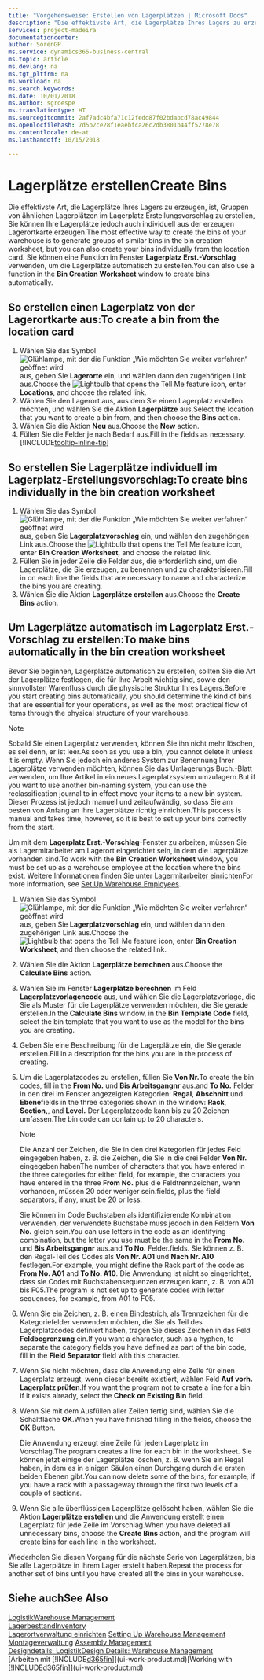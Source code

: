 ```yaml
---
title: "Vorgehensweise: Erstellen von Lagerplätzen | Microsoft Docs"
description: "Die effektivste Art, die Lagerplätze Ihres Lagers zu erzeugen, ist, Gruppen von ähnlichen Lagerplätzen im Lagerplatz Erstellungsvorschlag zu erstellen, Sie können Ihre Lagerplätze jedoch auch individuell erzeugen."
services: project-madeira
documentationcenter: 
author: SorenGP
ms.service: dynamics365-business-central
ms.topic: article
ms.devlang: na
ms.tgt_pltfrm: na
ms.workload: na
ms.search.keywords: 
ms.date: 10/01/2018
ms.author: sgroespe
ms.translationtype: HT
ms.sourcegitcommit: 2af7adc4bfa71c12fedd87f02bdabcd78ac49844
ms.openlocfilehash: 7d5b2ce28f1eaebfca26c2db3801b44ff5278e78
ms.contentlocale: de-at
ms.lasthandoff: 10/15/2018

---
```

# <a name="create-bins"></a><span data-ttu-id="eee3f-103">Lagerplätze erstellen</span><span class="sxs-lookup"><span data-stu-id="eee3f-103">Create Bins</span></span>
<span data-ttu-id="eee3f-104">Die effektivste Art, die Lagerplätze Ihres Lagers zu erzeugen, ist, Gruppen von ähnlichen Lagerplätzen im Lagerplatz Erstellungsvorschlag zu erstellen, Sie können Ihre Lagerplätze jedoch auch individuell aus der erzeugen Lagerortkarte erzeugen.</span><span class="sxs-lookup"><span data-stu-id="eee3f-104">The most effective way to create the bins of your warehouse is to generate groups of similar bins in the bin creation worksheet, but you can also create your bins individually from the location card.</span></span> <span data-ttu-id="eee3f-105">Sie können eine Funktion im Fenster **Lagerplatz Erst.-Vorschlag** verwenden, um die Lagerplätze automatisch zu erstellen.</span><span class="sxs-lookup"><span data-stu-id="eee3f-105">You can also use a function in the **Bin Creation Worksheet** window to create bins automatically.</span></span>  

## <a name="to-create-a-bin-from-the-location-card"></a><span data-ttu-id="eee3f-106">So erstellen einen Lagerplatz von der Lagerortkarte aus:</span><span class="sxs-lookup"><span data-stu-id="eee3f-106">To create a bin from the location card</span></span>  
1.  <span data-ttu-id="eee3f-107">Wählen Sie das Symbol ![Glühlampe, mit der die Funktion „Wie möchten Sie weiter verfahren“ geöffnet wird](media/ui-search/search_small.png "Wie möchten Sie weiter verfahren?") aus, geben Sie **Lagerorte** ein, und wählen dann den zugehörigen Link aus.</span><span class="sxs-lookup"><span data-stu-id="eee3f-107">Choose the ![Lightbulb that opens the Tell Me feature](media/ui-search/search_small.png "Tell me what you want to do") icon, enter **Locations**, and choose the related link.</span></span>  
2.  <span data-ttu-id="eee3f-108">Wählen Sie den Lagerort aus, aus dem Sie einen Lagerplatz erstellen möchten, und wählen Sie die Aktion **Lagerplätze** aus.</span><span class="sxs-lookup"><span data-stu-id="eee3f-108">Select the location that you want to create a bin from, and then choose the **Bins** action.</span></span>  
3. <span data-ttu-id="eee3f-109">Wählen Sie die Aktion **Neu** aus.</span><span class="sxs-lookup"><span data-stu-id="eee3f-109">Choose the **New** action.</span></span>
4. <span data-ttu-id="eee3f-110">Füllen Sie die Felder je nach Bedarf aus.</span><span class="sxs-lookup"><span data-stu-id="eee3f-110">Fill in the fields as necessary.</span></span> [!INCLUDE[tooltip-inline-tip](includes/tooltip-inline-tip_md.md)]  

## <a name="to-create-bins-individually-in-the-bin-creation-worksheet"></a><span data-ttu-id="eee3f-111">So erstellen Sie Lagerplätze individuell im Lagerplatz-Erstellungsvorschlag:</span><span class="sxs-lookup"><span data-stu-id="eee3f-111">To create bins individually in the bin creation worksheet</span></span>  
1.  <span data-ttu-id="eee3f-112">Wählen Sie das Symbol ![Glühlampe, mit der die Funktion „Wie möchten Sie weiter verfahren“ geöffnet wird](media/ui-search/search_small.png "Wie möchten Sie weiter verfahren?") aus, geben Sie **Lagerplatzvorschlag** ein, und wählen den zugehörigen Link aus.</span><span class="sxs-lookup"><span data-stu-id="eee3f-112">Choose the ![Lightbulb that opens the Tell Me feature](media/ui-search/search_small.png "Tell me what you want to do") icon, enter **Bin Creation Worksheet**, and choose the related link.</span></span>  
2.  <span data-ttu-id="eee3f-113">Füllen Sie in jeder Zeile die Felder aus, die erforderlich sind, um die Lagerplätze, die Sie erzeugen, zu benennen und zu charakterisieren.</span><span class="sxs-lookup"><span data-stu-id="eee3f-113">Fill in on each line the fields that are necessary to name and characterize the bins you are creating.</span></span>  
3.  <span data-ttu-id="eee3f-114">Wählen Sie die Aktion **Lagerplätze erstellen** aus.</span><span class="sxs-lookup"><span data-stu-id="eee3f-114">Choose the **Create Bins** action.</span></span>  

## <a name="to-make-bins-automatically-in-the-bin-creation-worksheet"></a><span data-ttu-id="eee3f-115">Um Lagerplätze automatisch im Lagerplatz Erst.-Vorschlag zu erstellen:</span><span class="sxs-lookup"><span data-stu-id="eee3f-115">To make bins automatically in the bin creation worksheet</span></span>  
<span data-ttu-id="eee3f-116">Bevor Sie beginnen, Lagerplätze automatisch zu erstellen, sollten Sie die Art der Lagerplätze festlegen, die für Ihre Arbeit wichtig sind, sowie den sinnvollsten Warenfluss durch die physische Struktur Ihres Lagers.</span><span class="sxs-lookup"><span data-stu-id="eee3f-116">Before you start creating bins automatically, you should determine the kind of bins that are essential for your operations, as well as the most practical flow of items through the physical structure of your warehouse.</span></span>  

> [!NOTE]  
>  <span data-ttu-id="eee3f-117">Sobald Sie einen Lagerplatz verwenden, können Sie ihn nicht mehr löschen, es sei denn, er ist leer.</span><span class="sxs-lookup"><span data-stu-id="eee3f-117">As soon as you use a bin, you cannot delete it unless it is empty.</span></span> <span data-ttu-id="eee3f-118">Wenn Sie jedoch ein anderes System zur Benennung Ihrer Lagerplätze verwenden möchten, können Sie das Umlagerungs Buch.-Blatt verwenden, um Ihre Artikel in ein neues Lagerplatzsystem umzulagern.</span><span class="sxs-lookup"><span data-stu-id="eee3f-118">But if you want to use another bin-naming system, you can use the reclassification journal to in effect move your items to a new bin system.</span></span> <span data-ttu-id="eee3f-119">Dieser Prozess ist jedoch manuell und zeitaufwändig, so dass Sie am besten von Anfang an Ihre Lagerplätze richtig einrichten.</span><span class="sxs-lookup"><span data-stu-id="eee3f-119">This process is manual and takes time, however, so it is best to set up your bins correctly from the start.</span></span>  

<span data-ttu-id="eee3f-120">Um mit dem **Lagerplatz Erst.-Vorschlag**-Fenster zu arbeiten, müssen Sie als Lagermitarbeiter am Lagerort eingerichtet sein, in dem die Lagerplätze vorhanden sind.</span><span class="sxs-lookup"><span data-stu-id="eee3f-120">To work with the **Bin Creation Worksheet** window, you must be set up as a warehouse employee at the location where the bins exist.</span></span> <span data-ttu-id="eee3f-121">Weitere Informationen finden Sie unter [Lagermitarbeiter einrichten](warehouse-how-to-set-up-warehouse-employees.md)</span><span class="sxs-lookup"><span data-stu-id="eee3f-121">For more information, see [Set Up Warehouse Employees](warehouse-how-to-set-up-warehouse-employees.md).</span></span>    

1.  <span data-ttu-id="eee3f-122">Wählen Sie das Symbol ![Glühlampe, mit der die Funktion „Wie möchten Sie weiter verfahren“ geöffnet wird](media/ui-search/search_small.png "Wie möchten Sie weiter verfahren?") aus, geben Sie **Lagerplatzvorschlag** ein, und wählen dann den zugehörigen Link aus.</span><span class="sxs-lookup"><span data-stu-id="eee3f-122">Choose the ![Lightbulb that opens the Tell Me feature](media/ui-search/search_small.png "Tell me what you want to do") icon, enter **Bin Creation Worksheet**, and then choose the related link.</span></span>  
2.  <span data-ttu-id="eee3f-123">Wählen Sie die Aktion **Lagerplätze berechnen** aus.</span><span class="sxs-lookup"><span data-stu-id="eee3f-123">Choose the **Calculate Bins** action.</span></span>
3. <span data-ttu-id="eee3f-124">Wählen Sie im Fenster **Lagerplätze berechnen** im Feld **Lagerplatzvorlagencode** aus, und wählen Sie die Lagerplatzvorlage, die Sie als Muster für die Lagerplätze verwenden möchten, die Sie gerade erstellen.</span><span class="sxs-lookup"><span data-stu-id="eee3f-124">In the **Calculate Bins** window, in the **Bin Template Code** field, select the bin template that you want to use as the model for the bins you are creating.</span></span>
4.  <span data-ttu-id="eee3f-125">Geben Sie eine Beschreibung für die Lagerplätze ein, die Sie gerade erstellen.</span><span class="sxs-lookup"><span data-stu-id="eee3f-125">Fill in a description for the bins you are in the process of creating.</span></span>  
5.  <span data-ttu-id="eee3f-126">Um die Lagerplatzcodes zu erstellen, füllen Sie **Von Nr.**</span><span class="sxs-lookup"><span data-stu-id="eee3f-126">To create the bin codes, fill in the **From No.**</span></span> <span data-ttu-id="eee3f-127">und **Bis Arbeitsgangnr** aus.</span><span class="sxs-lookup"><span data-stu-id="eee3f-127">and **To No.**</span></span> <span data-ttu-id="eee3f-128">Felder in den drei im Fenster angezeigten Kategorien: **Regal**, **Abschnitt** und **Ebene**</span><span class="sxs-lookup"><span data-stu-id="eee3f-128">fields in the three categories shown in the window: **Rack**, **Section,**, and **Level.**</span></span> <span data-ttu-id="eee3f-129">Der Lagerplatzcode kann bis zu 20 Zeichen umfassen.</span><span class="sxs-lookup"><span data-stu-id="eee3f-129">The bin code can contain up to 20 characters.</span></span>  

    > [!NOTE]  
    >  <span data-ttu-id="eee3f-130">Die Anzahl der Zeichen, die Sie in den drei Kategorien für jedes Feld eingegeben haben, z. B. die Zeichen, die Sie in die drei Felder **Von Nr.** eingegeben haben</span><span class="sxs-lookup"><span data-stu-id="eee3f-130">The number of characters that you have entered in the three categories for either field, for example, the characters you have entered in the three **From No.**</span></span> <span data-ttu-id="eee3f-131">plus die Feldtrennzeichen, wenn vorhanden, müssen 20 oder weniger sein.</span><span class="sxs-lookup"><span data-stu-id="eee3f-131">fields, plus the field separators, if any, must be 20 or less.</span></span>  

     <span data-ttu-id="eee3f-132">Sie können im Code Buchstaben als identifizierende Kombination verwenden, der verwendete Buchstabe muss jedoch in den Feldern **Von No.** gleich sein.</span><span class="sxs-lookup"><span data-stu-id="eee3f-132">You can use letters in the code as an identifying combination, but the letter you use must be the same in the **From No.**</span></span> <span data-ttu-id="eee3f-133">und **Bis Arbeitsgangnr** aus.</span><span class="sxs-lookup"><span data-stu-id="eee3f-133">and **To No.**</span></span> <span data-ttu-id="eee3f-134">Felder.</span><span class="sxs-lookup"><span data-stu-id="eee3f-134">fields.</span></span> <span data-ttu-id="eee3f-135">Sie können z. B. den Regal-Teil des Codes als **Von Nr. A01** und **Nach Nr. A10** festlegen.</span><span class="sxs-lookup"><span data-stu-id="eee3f-135">For example, you might define the Rack part of the code as **From No. A01** and **To No. A10**.</span></span> <span data-ttu-id="eee3f-136">Die Anwendung ist nicht so eingerichtet, dass sie Codes mit Buchstabensequenzen erzeugen kann, z. B. von A01 bis F05.</span><span class="sxs-lookup"><span data-stu-id="eee3f-136">The program is not set up to generate codes with letter sequences, for example, from A01 to F05.</span></span>  

6.  <span data-ttu-id="eee3f-137">Wenn Sie ein Zeichen, z. B. einen Bindestrich, als Trennzeichen für die Kategoriefelder verwenden möchten, die Sie als Teil des Lagerplatzcodes definiert haben, tragen Sie dieses Zeichen in das Feld **Feldbegrenzung** ein.</span><span class="sxs-lookup"><span data-stu-id="eee3f-137">If you want a character, such as a hyphen, to separate the category fields you have defined as part of the bin code, fill in the **Field Separator** field with this character.</span></span>  
7.  <span data-ttu-id="eee3f-138">Wenn Sie nicht möchten, dass die Anwendung eine Zeile für einen Lagerplatz erzeugt, wenn dieser bereits existiert, wählen Feld **Auf vorh. Lagerplatz prüfen**.</span><span class="sxs-lookup"><span data-stu-id="eee3f-138">If you want the program not to create a line for a bin if it exists already, select the **Check on Existing Bin** field.</span></span>  
8. <span data-ttu-id="eee3f-139">Wenn Sie mit dem Ausfüllen aller Zeilen fertig sind, wählen Sie die Schaltfläche **OK**.</span><span class="sxs-lookup"><span data-stu-id="eee3f-139">When you have finished filling in the fields, choose the **OK** Button.</span></span>

    <span data-ttu-id="eee3f-140">Die Anwendung erzeugt eine Zeile für jeden Lagerplatz im Vorschlag.</span><span class="sxs-lookup"><span data-stu-id="eee3f-140">The program creates a line for each bin in the worksheet.</span></span> <span data-ttu-id="eee3f-141">Sie können jetzt einige der Lagerplätze löschen, z. B. wenn Sie ein Regal haben, in dem es in einigen Säulen einen Durchgang durch die ersten beiden Ebenen gibt.</span><span class="sxs-lookup"><span data-stu-id="eee3f-141">You can now delete some of the bins, for example, if you have a rack with a passageway through the first two levels of a couple of sections.</span></span>  

9. <span data-ttu-id="eee3f-142">Wenn Sie alle überflüssigen Lagerplätze gelöscht haben, wählen Sie die Aktion **Lagerplätze erstellen** und die Anwendung erstellt einen Lagerplatz für jede Zeile im Vorschlag.</span><span class="sxs-lookup"><span data-stu-id="eee3f-142">When you have deleted all unnecessary bins, choose the **Create Bins** action, and the program will create bins for each line in the worksheet.</span></span>  

<span data-ttu-id="eee3f-143">Wiederholen Sie diesen Vorgang für die nächste Serie von Lagerplätzen, bis Sie alle Lagerplätze in Ihrem Lager erstellt haben.</span><span class="sxs-lookup"><span data-stu-id="eee3f-143">Repeat the process for another set of bins until you have created all the bins in your warehouse.</span></span>  

## <a name="see-also"></a><span data-ttu-id="eee3f-144">Siehe auch</span><span class="sxs-lookup"><span data-stu-id="eee3f-144">See Also</span></span>  
[<span data-ttu-id="eee3f-145">Logistik</span><span class="sxs-lookup"><span data-stu-id="eee3f-145">Warehouse Management</span></span>](warehouse-manage-warehouse.md)  
[<span data-ttu-id="eee3f-146">Lagerbesttand</span><span class="sxs-lookup"><span data-stu-id="eee3f-146">Inventory</span></span>](inventory-manage-inventory.md)  
<span data-ttu-id="eee3f-147">[Lagerortverwaltung einrichten](warehouse-setup-warehouse.md)   </span><span class="sxs-lookup"><span data-stu-id="eee3f-147">[Setting Up Warehouse Management](warehouse-setup-warehouse.md)   </span></span>  
<span data-ttu-id="eee3f-148">[Montageverwaltung](assembly-assemble-items.md)  </span><span class="sxs-lookup"><span data-stu-id="eee3f-148">[Assembly Management](assembly-assemble-items.md)  </span></span>  
[<span data-ttu-id="eee3f-149">Designdetails: Logistik</span><span class="sxs-lookup"><span data-stu-id="eee3f-149">Design Details: Warehouse Management</span></span>](design-details-warehouse-management.md)  
<span data-ttu-id="eee3f-150">[Arbeiten mit [!INCLUDE[d365fin](includes/d365fin_md.md)]](ui-work-product.md)</span><span class="sxs-lookup"><span data-stu-id="eee3f-150">[Working with [!INCLUDE[d365fin](includes/d365fin_md.md)]](ui-work-product.md)</span></span>

